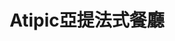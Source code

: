 ---
title: "Atipic亞提法式餐廳"
description: "Atipic亞提法式餐廳"
layout: shop
keywords:
  - 美食競賽
  - 台灣美食
  - 美食精選
datePublished: "2025-06-30"
dateModified: "2025-07-04"
city: "台中市"
district: "西屯區"
address: "台中市西屯區重慶路141之3號"
phone: "0423164891"
geo: "24.166414309165567, 120.65626423516949"
google_map: "https://maps.app.goo.gl/pmSzVe3f2WmQWPv17"
footinder: ""
official: "https://www.atipic.tw/"
award:
  - name: "500盤"
    year: "2024"
    entries:
      - dishes:
          - "諾曼第之旅"

---